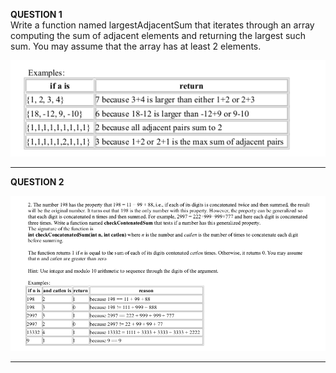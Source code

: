 <b>QUESTION 1</b> <br>
Write a function named largestAdjacentSum that iterates through an array computing the sum of adjacent elements and returning the largest such sum. You may assume that the array has at least 2 elements. <br>

![question 1](images/adjacentSum.png)

----------------------------------------------------------------------------------------------
<b>QUESTION 2</b> <br>

![question 2](images/concatinatedSum.png)

-----------------------------------------------------------------------------------------------
